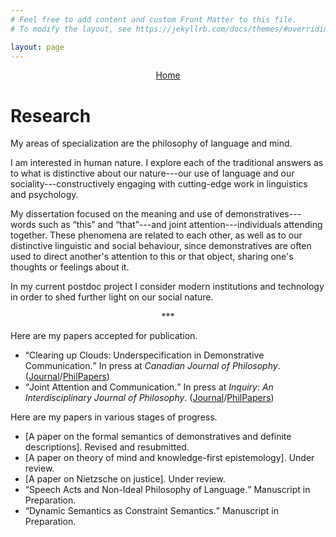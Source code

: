 ```yaml
---
# Feel free to add content and custom Front Matter to this file.
# To modify the layout, see https://jekyllrb.com/docs/themes/#overriding-theme-defaults

layout: page
---
```


<center><a href="https://www.roryharder.com">Home</a></center>

# Research

My areas of specialization are the philosophy of language and mind.

I am interested in human nature. I explore each of the traditional answers as to what is distinctive about our nature---our use of language and our sociality---constructively engaging with cutting-edge work in linguistics and psychology.

My dissertation focused on the meaning and use of demonstratives---words such as <q>this</q> and <q>that</q>---and joint attention---individuals attending together. These phenomena are related to each other, as well as to our distinctive linguistic and social behaviour, since demonstratives are often used to direct another's attention to this or that object, sharing one's thoughts or feelings about it.

In my current postdoc project I consider modern institutions and technology in order to shed further light on our social nature.

<center>***</center>

Here are my papers accepted for publication.

* <q>Clearing up Clouds: Underspecification in Demonstrative Communication.</q> In press at *Canadian Journal of Philosophy*. (<a href="https://doi.org/10.1017/can.2023.26">Journal</a>/<a href="https://philpapers.org/rec/HARCUC">PhilPapers</a>)
* <q>Joint Attention and Communication.</q> In press at *Inquiry: An Interdisciplinary Journal of Philosophy*. (<a href="https://www.tandfonline.com/doi/abs/10.1080/0020174X.2022.2074101">Journal</a>/<a href="https://philpapers.org/rec/HARJAA-6">PhilPapers</a>)

Here are my papers in various stages of progress.

* [A paper on the formal semantics of demonstratives and definite descriptions]. Revised and resubmitted.
* [A paper on theory of mind and knowledge-first epistemology]. Under review.
* [A paper on Nietzsche on justice]. Under review.
* <q>Speech Acts and Non-Ideal Philosophy of Language.</q> Manuscript in Preparation.
* <q>Dynamic Semantics as Constraint Semantics.</q> Manuscript in Preparation.


